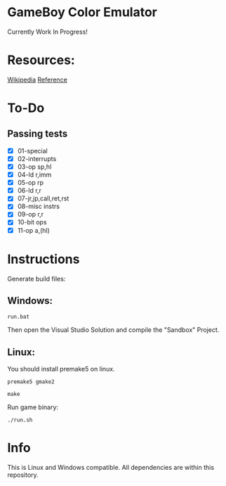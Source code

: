 # GameBoy Color Emulator

Currently Work In Progress!

# Resources:
<a href="https://en.wikipedia.org/wiki/Game_Boy_Color">Wikipedia</a>
<a href="https://gbdev.io/pandocs/Specifications.html">Reference</a>

# To-Do

## Passing tests
- [X] 01-special
- [X] 02-interrupts
- [X] 03-op sp,hl
- [X] 04-ld r,imm
- [X] 05-op rp
- [X] 06-ld r,r
- [X] 07-jr,jp,call,ret,rst
- [X] 08-misc instrs
- [X] 09-op r,r
- [X] 10-bit ops
- [X] 11-op a,(hl)

# Instructions

Generate build files:

## Windows:

```run.bat```

Then open the Visual Studio Solution and compile the "Sandbox" Project.

## Linux:

You should install premake5 on linux.

```premake5 gmake2```

```make```

Run game binary:

```./run.sh```

# Info
This is Linux and Windows compatible. All dependencies are within this repository.
